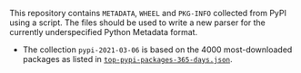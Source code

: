 This repository contains `METADATA`, `WHEEL` and `PKG-INFO` collected from PyPI using a script.
The files should be used to write a new parser for the currently underspecified Python Metadata format.

* The collection `pypi-2021-03-06` is based on the 4000 most-downloaded packages as listed in [`top-pypi-packages-365-days.json`](https://github.com/hugovk/top-pypi-packages/blob/d0cd1f7c4506babb4e7711b489e31d18229d1540/top-pypi-packages-365-days.json).
